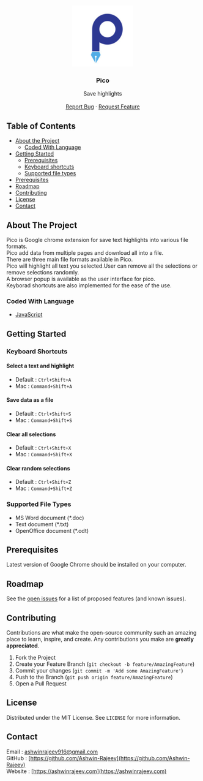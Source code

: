 <!-- PROJECT LOGO -->
<br />
<p align="center">
  <a href="https://github.com/Ashwin-Rajeev/pico">
    <img src="https://github.com/Ashwin-Rajeev/pico/blob/master/images/icon.png" alt="Logo" width="160" height="160">
  </a>
  <h3 align="center">Pico</h3>
  <p align="center">
    Save highlights
    <br>
    <br>
    <a href="https://github.com/Ashwin-Rajeev/pico/issues">Report Bug</a>
    ·
    <a href="https://github.com/Ashwin-Rajeev/pico/issues">Request Feature</a>
  </p>
</p>



<!-- TABLE OF CONTENTS -->
## Table of Contents

* [About the Project](#about-the-project)
  * [Coded With Language](#coded-with-language)
* [Getting Started](#getting-started)
  * [Prerequisites](#prerequisites)
  * [Keyboard shortcuts](#Keyboard-Shortcuts)
  * [Supported file types](#Supported-file-types)
* [Prerequisites](#Prerequisites)
* [Roadmap](#roadmap)
* [Contributing](#contributing)
* [License](#license)
* [Contact](#contact)



<!-- ABOUT THE PROJECT -->
## About The Project

Pico is Google chrome extension for save text highlights into various file formats.\
Pico add data from multiple pages and download all into a file.\
There are three main file formats available in Pico.\
Pico will highlight all text you selected.User can remove all the selections or remove selections randomly.\
A browser popup is available as the user interface for pico.\
Keyborad shortcuts are also implemented for the ease of the use.

### Coded With Language
* [JavaScript](https://www.javascript.com/)


<!-- GETTING STARTED -->
## Getting Started

### Keyboard Shortcuts

#### Select a text and highlight
- Default : `Ctrl+Shift+A`
- Mac     : `Command+Shift+A`

#### Save data as a file 
- Default : `Ctrl+Shift+S`
- Mac     : `Command+Shift+S`

#### Clear all selections
- Default : `Ctrl+Shift+X`
- Mac     : `Command+Shift+X`

#### Clear random selections
- Default : `Ctrl+Shift+Z`
- Mac     : `Command+Shift+Z`

### Supported File Types

- MS Word document (*.doc)
- Text document (*.txt)
- OpenOffice document (*.odt)

## Prerequisites

Latest version of Google Chrome should be installed on your computer.


<!-- ROADMAP -->
## Roadmap

See the [open issues](https://github.com/Ashwin-Rajeev/pico/issues) for a list of proposed features (and known issues).



<!-- CONTRIBUTING -->
## Contributing

Contributions are what make the open-source community such an amazing place to learn, inspire, and create. Any contributions you make are **greatly appreciated**.

1. Fork the Project
2. Create your Feature Branch (`git checkout -b feature/AmazingFeature`)
3. Commit your changes (`git commit -m 'Add some AmazingFeature'`)
4. Push to the Branch (`git push origin feature/AmazingFeature`)
5. Open a Pull Request



<!-- LICENSE -->
## License

Distributed under the MIT License. See `LICENSE` for more information.



<!-- CONTACT -->
## Contact

Email   : [ashwinrajeev916@gmail.com](ashwinrajeev916@gmail.com)   
GitHub  : [https://github.com/Ashwin-Rajeev](https://github.com/Ashwin-Rajeev)   
Website : [https://ashwinrajeev.com](https://ashwinrajeev.com)


